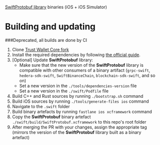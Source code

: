 [SwiftProtobuf library](https://github.com/apple/swift-protobuf) binaries (iOS + iOS Simulator)


# Building and updating

###Deprecated, all builds are done by CI

1. Clone [Trust Wallet Core fork](https://github.com/tangem/wallet-core)
2. Install the required dependencies by following [the official guide](https://developer.trustwallet.com/wallet-core/building).
3. [Optional] Update **SwiftProtobuf** library:
	* Make sure that the new version of the **SwiftProtobuf** library is compatible with other consumers of a binary artifact (`grpc-swift`, `hedera-sdk-swift`, `SwiftBinanceChain`, `blockchain-sdk-swift`, and so on)
	* Set a new version in the `./tools/dependencies-version` file
	* Set a new version in the `./swift/Podfile` file
4. Build C++ and Rust sources by running `./bootstrap.sh` command
5. Build iOS sources by running `./tools/generate-files ios` command
6. Navigate to the `.swift` folder
7. Build binary artefacts by running `fastlane ios xcframework` command
8. Copy the **SwiftProtobuf** binary artefact `./swift/build/SwiftProtobuf.xcframework` to this repo's root folder
9. After merging the PR with your changes, assign the appropriate tag (mirrors the version of the **SwiftProtobuf** library built as a binary artefact)
